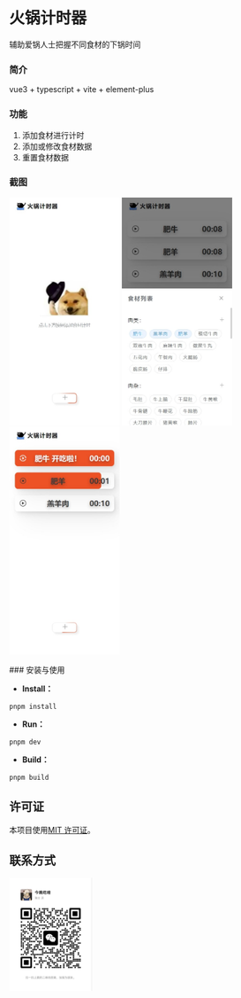 # 火锅计时器

辅助爱锅人士把握不同食材的下锅时间

### 简介

vue3 + typescript + vite + element-plus

### 功能

1. 添加食材进行计时
2. 添加或修改食材数据
3. 重置食材数据

### 截图
<p float="left">
    <img src="./doc/images/home.jpeg" width="200"  />
    <img src="./doc/images/select_food.jpeg" width="200" />
    <img src="./doc/images/countdown.jpeg" width="200"  />
</p>
### 安装与使用

- **Install：**

```text
pnpm install
```

- **Run：**

```text
pnpm dev
```

- **Build：**

```text
pnpm build
```

## 许可证

本项目使用[MIT 许可证](LICENSE)。

## 联系方式

<img src="./doc/images/wechat.jpg" width="150"  />

